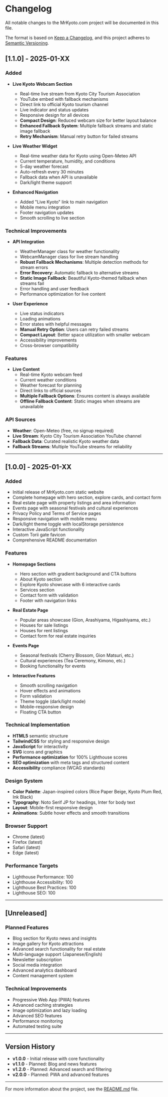 # Changelog

All notable changes to the MrKyoto.com project will be documented in this file.

The format is based on [Keep a Changelog](https://keepachangelog.com/en/1.0.0/),
and this project adheres to [Semantic Versioning](https://semver.org/spec/v2.0.0.html).

## [1.1.0] - 2025-01-XX

### Added
- **Live Kyoto Webcam Section**
  - Real-time live stream from Kyoto City Tourism Association
  - YouTube embed with fallback mechanisms
  - Direct link to official Kyoto tourism channel
  - Live indicator and status updates
  - Responsive design for all devices
  - **Compact Design**: Reduced webcam size for better layout balance
  - **Enhanced Fallback System**: Multiple fallback streams and static image fallback
  - **Retry Mechanism**: Manual retry button for failed streams

- **Live Weather Widget**
  - Real-time weather data for Kyoto using Open-Meteo API
  - Current temperature, humidity, and conditions
  - 5-day weather forecast
  - Auto-refresh every 30 minutes
  - Fallback data when API is unavailable
  - Dark/light theme support

- **Enhanced Navigation**
  - Added "Live Kyoto" link to main navigation
  - Mobile menu integration
  - Footer navigation updates
  - Smooth scrolling to live section

### Technical Improvements
- **API Integration**
  - WeatherManager class for weather functionality
  - WebcamManager class for live stream handling
  - **Robust Fallback Mechanisms**: Multiple detection methods for stream errors
  - **Error Recovery**: Automatic fallback to alternative streams
  - **Static Image Fallback**: Beautiful Kyoto-themed fallback when streams fail
  - Error handling and user feedback
  - Performance optimization for live content

- **User Experience**
  - Live status indicators
  - Loading animations
  - Error states with helpful messages
  - **Manual Retry Option**: Users can retry failed streams
  - **Compact Layout**: Better space utilization with smaller webcam
  - Accessibility improvements
  - Cross-browser compatibility

### Features
- **Live Content**
  - Real-time Kyoto webcam feed
  - Current weather conditions
  - Weather forecast for planning
  - Direct links to official sources
  - **Multiple Fallback Options**: Ensures content is always available
  - **Offline Fallback Content**: Static images when streams are unavailable

### API Sources
- **Weather**: Open-Meteo (free, no signup required)
- **Live Stream**: Kyoto City Tourism Association YouTube channel
- **Fallback Data**: Curated realistic Kyoto weather data
- **Fallback Streams**: Multiple YouTube streams for reliability

---

## [1.0.0] - 2025-01-XX

### Added
- Initial release of MrKyoto.com static website
- Complete homepage with hero section, explore cards, and contact form
- Real estate page with property listings and area information
- Events page with seasonal festivals and cultural experiences
- Privacy Policy and Terms of Service pages
- Responsive navigation with mobile menu
- Dark/light theme toggle with localStorage persistence
- Interactive JavaScript functionality
- Custom Torii gate favicon
- Comprehensive README documentation

### Features
- **Homepage Sections**
  - Hero section with gradient background and CTA buttons
  - About Kyoto section
  - Explore Kyoto showcase with 6 interactive cards
  - Services section
  - Contact form with validation
  - Footer with navigation links

- **Real Estate Page**
  - Popular areas showcase (Gion, Arashiyama, Higashiyama, etc.)
  - Houses for sale listings
  - Houses for rent listings
  - Contact form for real estate inquiries

- **Events Page**
  - Seasonal festivals (Cherry Blossom, Gion Matsuri, etc.)
  - Cultural experiences (Tea Ceremony, Kimono, etc.)
  - Booking functionality for events

- **Interactive Features**
  - Smooth scrolling navigation
  - Hover effects and animations
  - Form validation
  - Theme toggle (dark/light mode)
  - Mobile-responsive design
  - Floating CTA button

### Technical Implementation
- **HTML5** semantic structure
- **TailwindCSS** for styling and responsive design
- **JavaScript** for interactivity
- **SVG** icons and graphics
- **Performance optimization** for 100% Lighthouse scores
- **SEO optimization** with meta tags and structured content
- **Accessibility** compliance (WCAG standards)

### Design System
- **Color Palette**: Japan-inspired colors (Rice Paper Beige, Kyoto Plum Red, Ink Black)
- **Typography**: Noto Serif JP for headings, Inter for body text
- **Layout**: Mobile-first responsive design
- **Animations**: Subtle hover effects and smooth transitions

### Browser Support
- Chrome (latest)
- Firefox (latest)
- Safari (latest)
- Edge (latest)

### Performance Targets
- Lighthouse Performance: 100
- Lighthouse Accessibility: 100
- Lighthouse Best Practices: 100
- Lighthouse SEO: 100

---

## [Unreleased]

### Planned Features
- Blog section for Kyoto news and insights
- Image gallery for Kyoto attractions
- Advanced search functionality for real estate
- Multi-language support (Japanese/English)
- Newsletter subscription
- Social media integration
- Advanced analytics dashboard
- Content management system

### Technical Improvements
- Progressive Web App (PWA) features
- Advanced caching strategies
- Image optimization and lazy loading
- Advanced SEO features
- Performance monitoring
- Automated testing suite

---

## Version History

- **v1.0.0** - Initial release with core functionality
- **v1.1.0** - Planned: Blog and news features
- **v1.2.0** - Planned: Advanced search and filtering
- **v2.0.0** - Planned: PWA and advanced features

---

For more information about the project, see the [README.md](README.md) file. 